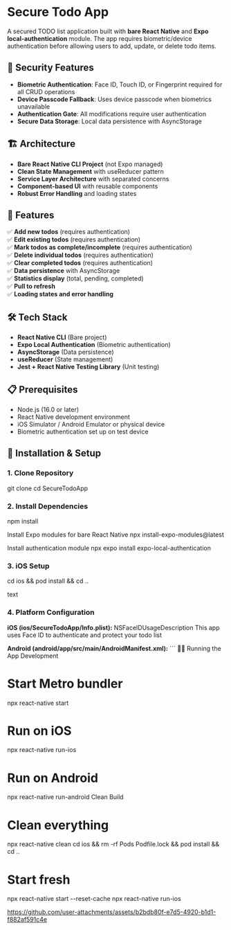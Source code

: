 # Secure Todo App

A secured TODO list application built with **bare React Native** and **Expo local-authentication** module. The app requires biometric/device authentication before allowing users to add, update, or delete todo items.

## 🔐 Security Features

- **Biometric Authentication**: Face ID, Touch ID, or Fingerprint required for all CRUD operations
- **Device Passcode Fallback**: Uses device passcode when biometrics unavailable
- **Authentication Gate**: All modifications require user authentication
- **Secure Data Storage**: Local data persistence with AsyncStorage

## 🏗️ Architecture

- **Bare React Native CLI Project** (not Expo managed)
- **Clean State Management** with useReducer pattern
- **Service Layer Architecture** with separated concerns
- **Component-based UI** with reusable components
- **Robust Error Handling** and loading states

## 📱 Features

✅ **Add new todos** (requires authentication)  
✅ **Edit existing todos** (requires authentication)  
✅ **Mark todos as complete/incomplete** (requires authentication)  
✅ **Delete individual todos** (requires authentication)  
✅ **Clear completed todos** (requires authentication)  
✅ **Data persistence** with AsyncStorage  
✅ **Statistics display** (total, pending, completed)  
✅ **Pull to refresh**  
✅ **Loading states and error handling**  

## 🛠️ Tech Stack

- **React Native CLI** (Bare project)
- **Expo Local Authentication** (Biometric authentication)
- **AsyncStorage** (Data persistence)
- **useReducer** (State management)
- **Jest + React Native Testing Library** (Unit testing)

## 📋 Prerequisites

- Node.js (16.0 or later)
- React Native development environment
- iOS Simulator / Android Emulator or physical device
- Biometric authentication set up on test device

## 🚀 Installation & Setup

### 1. Clone Repository
git clone <your-repo-url>
cd SecureTodoApp

### 2. Install Dependencies
npm install

Install Expo modules for bare React Native
npx install-expo-modules@latest

Install authentication module
npx expo install expo-local-authentication


### 3. iOS Setup
cd ios && pod install && cd ..

text

### 4. Platform Configuration

**iOS (ios/SecureTodoApp/Info.plist):**
<key>NSFaceIDUsageDescription</key>
<string>This app uses Face ID to authenticate and protect your todo list</string>


**Android (android/app/src/main/AndroidManifest.xml):**
<uses-permission android:name="android.permission.USE_FINGERPRINT" /> <uses-permission android:name="android.permission.USE_BIOMETRIC" /> ```
🏃‍♂️ Running the App
Development

# Start Metro bundler
npx react-native start

# Run on iOS
npx react-native run-ios

# Run on Android
npx react-native run-android
Clean Build

# Clean everything
npx react-native clean
cd ios && rm -rf Pods Podfile.lock && pod install && cd ..

# Start fresh
npx react-native start --reset-cache
npx react-native run-ios






https://github.com/user-attachments/assets/b2bdb80f-e7d5-4920-b1d1-f882af591c4e



